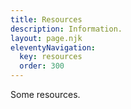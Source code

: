 ```yaml
---
title: Resources
description: Information.
layout: page.njk
eleventyNavigation:
  key: resources
  order: 300
---
```


Some resources.